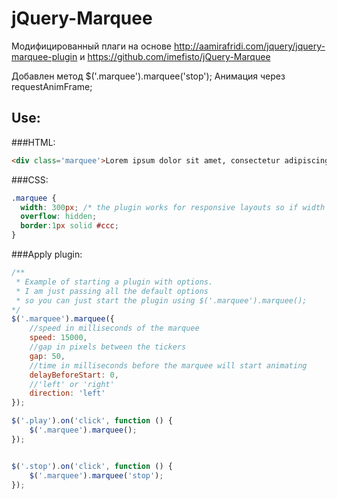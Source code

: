 jQuery-Marquee
==============

Модифицированный плаги на основе http://aamirafridi.com/jquery/jquery-marquee-plugin и https://github.com/imefisto/jQuery-Marquee

Добавлен метод $('.marquee').marquee('stop');
Анимация через requestAnimFrame;



Use:
----

###HTML:

```html
<div class='marquee'>Lorem ipsum dolor sit amet, consectetur adipiscing elit END.</div>
```

###CSS:
```css
.marquee {
  width: 300px; /* the plugin works for responsive layouts so if width is not necessary */
  overflow: hidden;
  border:1px solid #ccc;
}
```

###Apply plugin:
```javascript
/**
 * Example of starting a plugin with options.
 * I am just passing all the default options
 * so you can just start the plugin using $('.marquee').marquee();
*/
$('.marquee').marquee({
	//speed in milliseconds of the marquee
	speed: 15000,
	//gap in pixels between the tickers
	gap: 50,
	//time in milliseconds before the marquee will start animating
	delayBeforeStart: 0,
	//'left' or 'right'
	direction: 'left'
});

$('.play').on('click', function () {
	$('.marquee').marquee();
});


$('.stop').on('click', function () {
	$('.marquee').marquee('stop');
});

```
